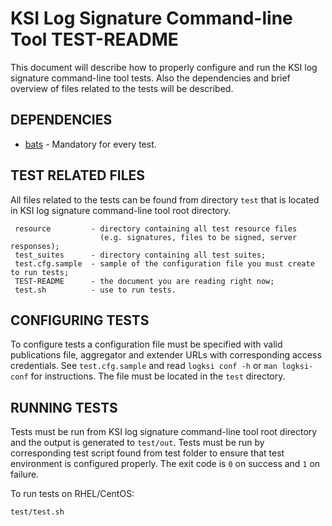 # KSI Log Signature Command-line Tool TEST-README

This document will describe how to properly configure and run the KSI log signature command-line tool tests. Also the dependencies and brief overview of files related to the tests will be described.


## DEPENDENCIES

* [bats](https://github.com/sstephenson/bats) - Mandatory for every test.


## TEST RELATED FILES

All files related to the tests can be found from directory `test` that is located in KSI log signature command-line tool root directory.

```
 resource         - directory containing all test resource files
                    (e.g. signatures, files to be signed, server responses);
 test_suites      - directory containing all test suites;
 test.cfg.sample  - sample of the configuration file you must create to run tests;
 TEST-README      - the document you are reading right now;
 test.sh          - use to run tests.
```


## CONFIGURING TESTS

To configure tests a configuration file must be specified with valid publications file, aggregator and extender URLs with corresponding access credentials. See `test.cfg.sample` and read `logksi conf -h` or `man logksi-conf` for instructions. The file must be located in the `test` directory.


## RUNNING TESTS

Tests must be run from KSI log signature command-line tool root directory and the output is generated to `test/out`. Tests must be run by corresponding test script found from test folder to ensure that test environment is configured properly. The exit code is `0` on success and `1` on failure.

To run tests on RHEL/CentOS:
```
test/test.sh
```
